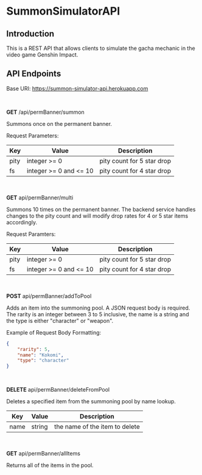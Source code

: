# SummonSimulatorAPI

## Introduction
This is a REST API that allows clients to simulate the gacha mechanic in the video game Genshin Impact. 

## API Endpoints
Base URI: https://summon-simulator-api.herokuapp.com

<br/>

**GET** /api/permBanner/summon

Summons once on the permanent banner.

Request Parameters:

| Key | Value | Description |
| --- | --- | --- |
| pity | integer >= 0 | pity count for 5 star drop |
| fs | integer >= 0 and <= 10 | pity count for 4 star drop |
  
<br/>
  
**GET** api/permBanner/multi

Summons 10 times on the permanent banner. The backend service handles changes to the pity count and will modify drop rates for 4 or 5 star items accordingly.

Request Paramters:

| Key | Value | Description |
| --- | --- | --- |
| pity | integer >= 0 | pity count for 5 star drop |
| fs | integer >= 0 and <= 10 | pity count for 4 star drop |

<br/>

**POST** api/permBanner/addToPool

Adds an item into the summoning pool. A JSON request body is required. The rarity is an integer between 3 to 5 inclusive, 
the name is a string and the type is either "character" or "weapon". 

Example of Request Body Formatting:
```json
{
    "rarity": 5,
    "name": "Kokomi",
    "type": "character"
}
```

<br/>

**DELETE** api/permBanner/deleteFromPool

Deletes a specified item from the summoning pool by name lookup.

| Key | Value | Description |
| --- | --- | --- |
| name | string | the name of the item to delete |

<br/>

**GET** api/permBanner/allItems

Returns all of the items in the pool.

<br/>

